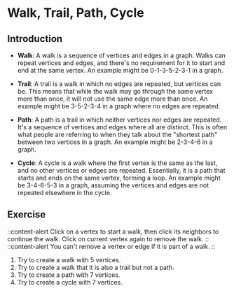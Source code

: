 # Walk, Trail, Path, Cycle

## Introduction

- **Walk**: A walk is a sequence of vertices and edges in a graph. Walks can repeat vertices and edges, and there's no requirement for it to start and end at the same vertex. An example might be 0-1-3-5-2-3-1 in a graph.

- **Trail**: A trail is a walk in which no edges are repeated, but vertices can be. This means that while the walk may go through the same vertex more than once, it will not use the same edge more than once. An example might be 3-5-2-3-4 in a graph where no edges are repeated.

- **Path**: A path is a trail in which neither vertices nor edges are repeated. It's a sequence of vertices and edges where all are distinct. This is often what people are referring to when they talk about the "shortest path" between two vertices in a graph. An example might be 2-3-4-6 in a graph.

- **Cycle**: A cycle is a walk where the first vertex is the same as the last, and no other vertices or edges are repeated. Essentially, it is a path that starts and ends on the same vertex, forming a loop. An example might be 3-4-6-5-3 in a graph, assuming the vertices and edges are not repeated elsewhere in the cycle.

## Exercise

::content-alert
Click on a vertex to start a walk, then click its neighbors to continue the walk. Click on current vertex again to remove the walk.
::
::content-alert
You can't remove a vertex or edge if it is part of a walk.
::

1. Try to create a walk with 5 vertices.
2. Try to create a walk that it is also a trail but not a path.
3. Try to create a path with 7 vertices.
4. Try to create a cycle with 7 vertices.